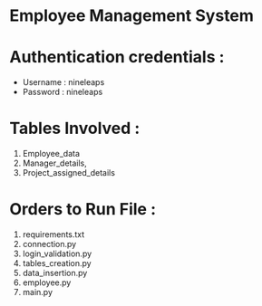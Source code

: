 # Employee Management System 

# Authentication credentials :
- Username : nineleaps
- Password : nineleaps  

# Tables Involved : 
1. Employee_data
2. Manager_details,
3. Project_assigned_details

# Orders to Run File :
1. requirements.txt
2. connection.py
3. login_validation.py
4. tables_creation.py
5. data_insertion.py
6. employee.py
7. main.py

